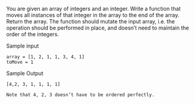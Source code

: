 You are given an array of integers and an integer. Write a function that moves all instances of that integer in the array to the end of the array. Return the array.
The function should mutate the input array, i.e. the operation should be performed in place, and doesn’t need to maintain the order of the integers.

Sample input

    array = [1, 2, 1, 1, 3, 4, 1]
    toMove = 1

Sample Output

    [4,2, 3, 1, 1, 1, 1]

    Note that 4, 2, 3 doesn’t have to be ordered perfectly.
